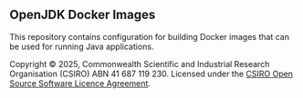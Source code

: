 ## OpenJDK Docker Images

This repository contains configuration for building Docker images that can be
used for running Java applications.

Copyright © 2025, Commonwealth Scientific and Industrial Research Organisation 
(CSIRO) ABN 41 687 119 230. Licensed under the 
[CSIRO Open Source Software Licence Agreement](./LICENSE.md).
